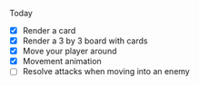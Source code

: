 Today 
  - [x] Render a card
  - [x] Render a 3 by 3 board with cards
  - [x] Move your player around
  - [x] Movement animation
  - [ ] Resolve attacks when moving into an enemy
